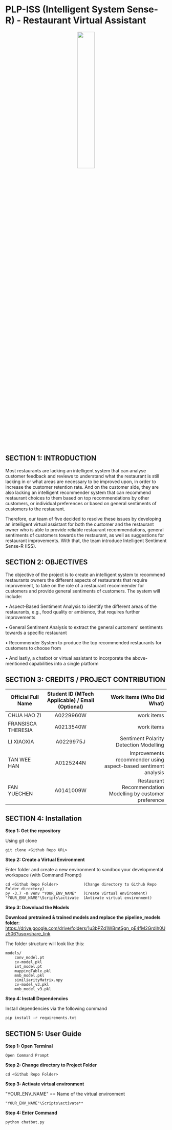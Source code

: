# PLP-ISS (Intelligent System Sense-R) - Restaurant Virtual Assistant

 <p align="center" width="100%">
    <img width="33%" src="https://cdn.icon-icons.com/icons2/3347/PNG/512/chef_cook_man_avatar_icon_210168.png"> 
</p>
  

## **SECTION 1: INTRODUCTION**

<p>Most restaurants are lacking an intelligent system that can analyse customer feedback and reviews to understand what the restaurant is still lacking in or what areas are necessary to be improved upon, in order to increase the customer retention rate. And on the customer side, they are also lacking an intelligent recommender system that can recommend restaurant choices to them based on top recommendations by other customers, or individual preferences or based on general sentiments of customers to the restaurant.

Therefore, our team of five decided to resolve these issues by developing an intelligent virtual assistant for both the customer and the restaurant owner who is able to provide reliable restaurant recommendations, general sentiments of customers towards the restaurant, as well as suggestions for restaurant improvements. With that, the team introduce Intelligent Sentiment Sense-R (ISS). </p>



## **SECTION 2: OBJECTIVES** 

The objective of the project is to create an intelligent system to recommend restaurants owners the different aspects of restaurants that require improvement, to take on the role of a restaurant recommender for customers and provide general sentiments of customers. The system will include:

•	Aspect-Based Sentiment Analysis to identify the different areas of the restaurants, e.g., food quality or ambience, that requires further improvements

•	General Sentiment Analysis to extract the general customers’ sentiments towards a specific restaurant

•	Recommender System to produce the top recommended restaurants for customers to choose from

•	And lastly, a chatbot or virtual assistant to incorporate the above-mentioned capabilities into a single platform



## **SECTION 3: CREDITS / PROJECT CONTRIBUTION**

| Official Full Name        | Student ID (MTech Applicable) / Email (Optional)          | Work Items (Who Did What)  |
| ------------- |:-------------:| -----:|
| CHUA HAO ZI      | A0229960W | work items |
| FRANSISCA THERESIA       | A0213540W      |   work items |
| LI XIAOXIA | A0229975J      |    Sentiment Polarity Detection Modelling |
| TAN WEE HAN | A0125244N     |    Improvements recommender using aspect-based sentiment analysis |
| FAN YUECHEN | A0141009W     |    Restaurant Recommendation Modelling by customer preference |


## **SECTION 4: Installation**


**Step 1: Get the repository**

Using git clone 
```
git clone <Github Repo URL>
```
**Step 2: Create a Virtual Environment**

Enter folder and create a new environment to sandbox your developmental workspace (with Command Prompt)
```
cd <Github Repo Folder>           (Change directory to Github Repo Folder directory)
py -3.7 -m venv "YOUR_ENV_NAME"   (Create virtual environment)
"YOUR_ENV_NAME"\Scripts\activate  (Avtivate virtual environment)
```

**Step 3: Download the Models**

**Download pretrained & trained models and replace the pipeline_models folder**: https://drive.google.com/drive/folders/1u3bPZd1WBmtSgn_pE4fM2Grdih0Uz506?usp=share_link

The folder structure will look like this:
```
models/
    conv_model.pt
    cv-model.pkl
    int_model.pt
    mappingTable.pkl
    mnb_model.pkl
    similiarityMatrix.npy
    cv-model_v3.pkl
    mnb_model_v3.pkl
```

**Step 4: Install Dependencies**

Install dependencies via the following command
```
pip install -r requirements.txt
```


## **SECTION 5: User Guide**


**Step 1: Open Terminal**

```
Open Command Prompt
```

**Step 2: Change directory to Project Folder**

```
cd <Github Repo Folder>
```

**Step 3: Activate virtual environment** 

"YOUR_ENV_NAME" == Name of the virtual environment

```
"YOUR_ENV_NAME"\Scripts\activate**
```

**Step 4: Enter Command**

```
python chatbot.py
```
